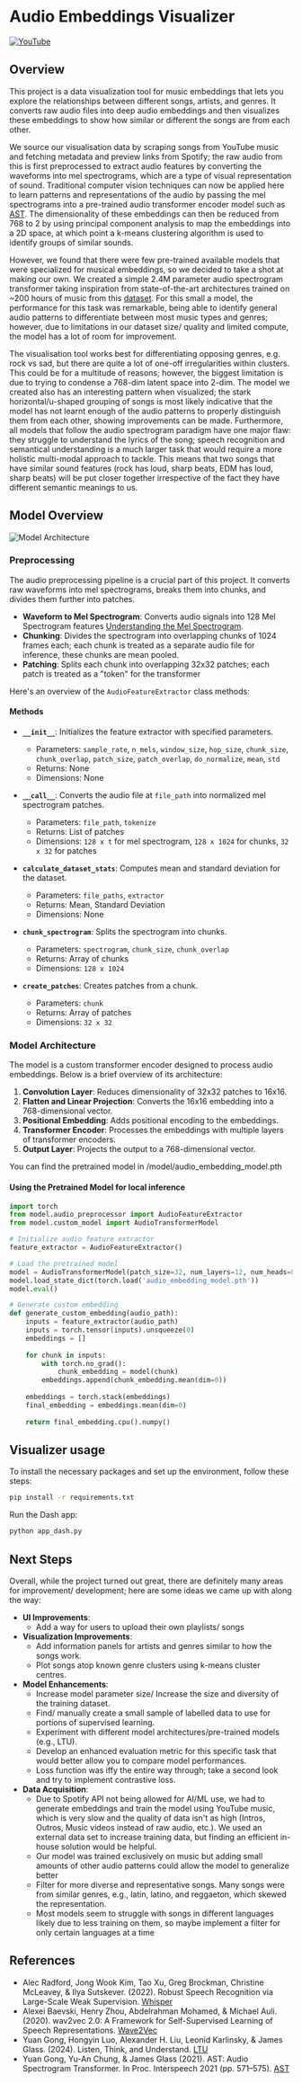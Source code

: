 # Audio Embeddings Visualizer

[![YouTube](http://i.ytimg.com/vi/oolIoagS3B0/hqdefault.jpg)](https://www.youtube.com/watch?v=oolIoagS3B0)

## Overview

This project is a data visualization tool for music embeddings that lets you explore the relationships between different songs, artists, and genres. It converts raw audio files into deep audio embeddings and then visualizes these embeddings to show how similar or different the songs are from each other.

We source our visualisation data by scraping songs from YouTube music and fetching metadata and preview links from Spotify; the raw audio from this is first preprocessed to extract audio features by converting the waveforms into mel spectrograms, which are a type of visual representation of sound. Traditional computer vision techniques can now be applied here to learn patterns and representations of the audio by passing the mel spectrograms into a pre-trained audio transformer encoder model such as [AST](https://arxiv.org/abs/2007.14062). The dimensionality of these embeddings can then be reduced from 768 to 2 by using principal component analysis to map the embeddings into a 2D space, at which point a k-means clustering algorithm is used to identify groups of similar sounds. 

However, we found that there were few pre-trained available models that were specialized for musical embeddings, so we decided to take a shot at making our own. We created a simple 2.4M parameter audio spectrogram transformer taking inspiration from state-of-the-art architectures trained on ~200 hours of music from this [dataset](https://huggingface.co/datasets/lewtun/music_genres). For this small a model, the performance for this task was remarkable, being able to identify general audio patterns to differentiate between most music types and genres; however, due to limitations in our dataset size/ quality and limited compute, the model has a lot of room for improvement. 

The visualisation tool works best for differentiating opposing genres, e.g. rock vs sad, but there are quite a lot of one-off irregularities within clusters. This could be for a multitude of reasons; however, the biggest limitation is due to trying to condense a 768-dim latent space into 2-dim. The model we created also has an interesting pattern when visualized; the stark horizontal/u-shaped grouping of songs is most likely indicative that the model has not learnt enough of the audio patterns to properly distinguish them from each other, showing improvements can be made. Furthermore, all models that follow the audio spectrogram paradigm have one major flaw: they struggle to understand the lyrics of the song; speech recognition and semantical understanding is a much larger task that would require a more holistic multi-modal approach to tackle. This means that two songs that have similar sound features (rock has loud, sharp beats, EDM has loud, sharp beats) will be put closer together irrespective of the fact they have different semantic meanings to us.


## Model Overview

![Model Architecture](https://github.com/n-kly/music-AST-visualizer/blob/22f65e544f4fcdb7dbc45284186c943c2eb7376a/images/architecture.png)

### Preprocessing

The audio preprocessing pipeline is a crucial part of this project. It converts raw waveforms into mel spectrograms, breaks them into chunks, and divides them further into patches.

- **Waveform to Mel Spectrogram**: Converts audio signals into 128 Mel Spectrogram features [Understanding the Mel Spectrogram](https://medium.com/analytics-vidhya/understanding-the-mel-spectrogram-fca2afa2ce53).
- **Chunking**: Divides the spectrogram into overlapping chunks of 1024 frames each; each chunk is treated as a separate audio file for inference, these chunks are mean pooled.
- **Patching**: Splits each chunk into overlapping 32x32 patches; each patch is treated as a "token" for the transformer

Here's an overview of the `AudioFeatureExtractor` class methods:

#### Methods

- **`__init__`**: Initializes the feature extractor with specified parameters.
  - Parameters: `sample_rate`, `n_mels`, `window_size`, `hop_size`, `chunk_size`, `chunk_overlap`, `patch_size`, `patch_overlap`, `do_normalize`, `mean`, `std`
  - Returns: None
  - Dimensions: None

- **`__call__`**: Converts the audio file at `file_path` into normalized mel spectrogram patches.
  - Parameters: `file_path`, `tokenize`
  - Returns: List of patches
  - Dimensions: `128 x t` for mel spectrogram, `128 x 1024` for chunks, `32 x 32` for patches

- **`calculate_dataset_stats`**: Computes mean and standard deviation for the dataset.
  - Parameters: `file_paths`, `extractor`
  - Returns: Mean, Standard Deviation
  - Dimensions: None

- **`chunk_spectrogram`**: Splits the spectrogram into chunks.
  - Parameters: `spectrogram`, `chunk_size`, `chunk_overlap`
  - Returns: Array of chunks
  - Dimensions: `128 x 1024`

- **`create_patches`**: Creates patches from a chunk.
  - Parameters: `chunk`
  - Returns: Array of patches
  - Dimensions: `32 x 32`

### Model Architecture

The model is a custom transformer encoder designed to process audio embeddings. Below is a brief overview of its architecture:

1. **Convolution Layer**: Reduces dimensionality of 32x32 patches to 16x16.
2. **Flatten and Linear Projection**: Converts the 16x16 embedding into a 768-dimensional vector.
3. **Positional Embedding**: Adds positional encoding to the embeddings.
4. **Transformer Encoder**: Processes the embeddings with multiple layers of transformer encoders.
5. **Output Layer**: Projects the output to a 768-dimensional vector.

You can find the pretrained model in /model/audio_embedding_model.pth

#### Using the Pretrained Model for local inference

```python
import torch
from model.audio_preprocessor import AudioFeatureExtractor
from model.custom_model import AudioTransformerModel

# Initialize audio feature extractor
feature_extractor = AudioFeatureExtractor()

# Load the pretrained model
model = AudioTransformerModel(patch_size=32, num_layers=12, num_heads=8, d_model=768, dim_feedforward=2048)
model.load_state_dict(torch.load('audio_embedding_model.pth'))
model.eval()

# Generate custom embedding
def generate_custom_embedding(audio_path):
    inputs = feature_extractor(audio_path)
    inputs = torch.tensor(inputs).unsqueeze(0)
    embeddings = []
    
    for chunk in inputs:
        with torch.no_grad():
            chunk_embedding = model(chunk)
        embeddings.append(chunk_embedding.mean(dim=0))
    
    embeddings = torch.stack(embeddings)
    final_embedding = embeddings.mean(dim=0)
    
    return final_embedding.cpu().numpy()
```

## Visualizer usage

To install the necessary packages and set up the environment, follow these steps:

```sh
pip install -r requirements.txt
```

Run the Dash app:

```sh
python app_dash.py
```

## Next Steps
Overall, while the project turned out great, there are definitely many areas for improvement/ development; here are some ideas we came up with along the way:

- **UI Improvements**:
  - Add a way for users to upload their own playlists/ songs
- **Visualization Improvements**:
  - Add information panels for artists and genres similar to how the songs work.
  - Plot songs atop known genre clusters using k-means cluster centres.
- **Model Enhancements**:
  - Increase model parameter size/ Increase the size and diversity of the training dataset.
  - Find/ manually create a small sample of labelled data to use for portions of supervised learning.
  - Experiment with different model architectures/pre-trained models (e.g., LTU).
  - Develop an enhanced evaluation metric for this specific task that would better allow you to compare model performances.
  - Loss function was iffy the entire way through; take a second look and try to implement contrastive loss.
- **Data Acquisition**:
  - Due to Spotify API not being allowed for AI/ML use, we had to generate embeddings and train the model using YouTube music, which is very slow and the quality of data isn't as high (Intros, Outros, Music videos instead of raw audio, etc.). We used an external data set to increase training data, but finding an efficient in-house solution would be helpful.
  - Our model was trained exclusively on music but adding small amounts of other audio patterns could allow the model to generalize better  
  - Filter for more diverse and representative songs. Many songs were from similar genres, e.g., latin, latino, and reggaeton, which skewed the representation.
  - Most models seem to struggle with songs in different languages likely due to less training on them, so maybe implement a filter for only certain languages at a time

## References
- Alec Radford, Jong Wook Kim, Tao Xu, Greg Brockman, Christine McLeavey, & Ilya Sutskever. (2022). Robust Speech Recognition via Large-Scale Weak Supervision. [Whisper](https://github.com/openai/whisper)
- Alexei Baevski, Henry Zhou, Abdelrahman Mohamed, & Michael Auli. (2020). wav2vec 2.0: A Framework for Self-Supervised Learning of Speech Representations. [Wave2Vec](https://huggingface.co/docs/transformers/en/model_doc/wav2vec2)
- Yuan Gong, Hongyin Luo, Alexander H. Liu, Leonid Karlinsky, & James Glass. (2024). Listen, Think, and Understand. [LTU](https://github.com/YuanGongND/ltu)
- Yuan Gong, Yu-An Chung, & James Glass (2021). AST: Audio Spectrogram Transformer. In Proc. Interspeech 2021 (pp. 571–575). [AST](https://github.com/YuanGongND/ast)

